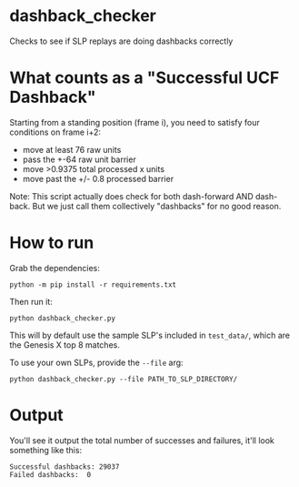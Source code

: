 # dashback_checker
Checks to see if SLP replays are doing dashbacks correctly

# What counts as a "Successful UCF Dashback"
Starting from a standing position (frame i), you need to satisfy four conditions on frame i+2:
- move at least 76 raw units
- pass the +-64 raw unit barrier
- move >0.9375 total processed x units
- move past the +/- 0.8 processed barrier

Note: This script actually does check for both dash-forward AND dash-back. But we just call them collectively "dashbacks" for no good reason.

# How to run

Grab the dependencies:

`python -m pip install -r requirements.txt`

Then run it:

`python dashback_checker.py`

This will by default use the sample SLP's included in `test_data/`, which are the Genesis X top 8 matches.

To use your own SLPs, provide the `--file` arg:

`python dashback_checker.py --file PATH_TO_SLP_DIRECTORY/`

# Output

You'll see it output the total number of successes and failures, it'll look something like this:

```
Successful dashbacks: 29037
Failed dashbacks:  0
```